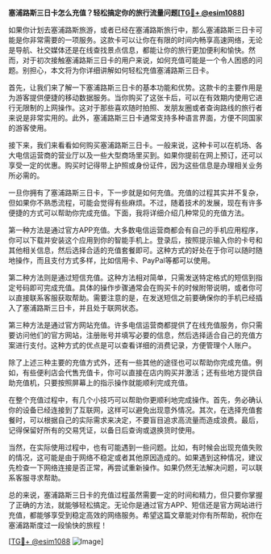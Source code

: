 **塞浦路斯三日卡怎么充值？轻松搞定你的旅行流量问题[[TG💪+ @esim1088](https://t.me/s/esim1088)]**

如果你计划去塞浦路斯旅游，或者已经在塞浦路斯旅行中，那么塞浦路斯三日卡可能是你非常需要的一项服务。这款卡可以让你在有限的时间内畅享高速网络，无论是导航、社交媒体还是在线查找景点信息，都能让你的旅行更加便利和愉快。然而，对于初次接触塞浦路斯三日卡的用户来说，如何充值可能是一个令人困惑的问题。别担心，本文将为你详细讲解如何轻松充值塞浦路斯三日卡。

首先，让我们来了解一下塞浦路斯三日卡的基本功能和优势。这款卡的主要作用是为游客提供便捷的移动数据服务。当你购买了这张卡后，可以在有效期内使用它进行无限制的上网操作。这对于那些喜欢随时拍照、发朋友圈或者查询路线的旅行者来说是非常实用的。此外，塞浦路斯三日卡通常支持多种语言界面，方便不同国家的游客使用。

接下来，我们来看看如何购买塞浦路斯三日卡。一般来说，这种卡可以在机场、各大电信运营商的营业厅以及一些大型商场里买到。如果你提前在网上预订，还可以享受一定的优惠。购买时记得带上护照或身份证件，因为这些信息是办理相关业务所必需的。

一旦你拥有了塞浦路斯三日卡，下一步就是如何充值。充值的过程其实并不复杂，但如果你不熟悉流程，可能会觉得有些麻烦。不过，随着技术的发展，现在有许多便捷的方式可以帮助你完成充值。下面，我将详细介绍几种常见的充值方法。

第一种方法是通过官方APP充值。大多数电信运营商都会有自己的手机应用程序，你可以下载并安装这个应用到你的智能手机上。登录后，按照提示输入你的卡号和其他相关信息，然后选择合适的充值套餐即可。这种方式的好处在于你可以随时随地操作，而且支付方式多样，比如信用卡、PayPal等都可以使用。

第二种方法则是通过短信充值。这种方法相对简单，只需发送特定格式的短信到指定号码即可完成充值。具体的操作步骤通常会在购买卡的时候附带说明，或者你可以直接联系客服获取帮助。需要注意的是，在发送短信之前要确保你的手机已经插入了塞浦路斯三日卡，并且处于联网状态。

第三种方法是通过官方网站充值。许多电信运营商都提供了在线充值服务，你只需要访问他们的官方网站，注册账号并填写必要的信息，然后选择适合自己的充值方案进行支付。这种方式的优点是可以查看详细的消费记录，方便管理个人账户。

除了上述三种主要的充值方式外，还有一些其他的途径也可以帮助你完成充值。例如，有些便利店会代售充值卡，你可以直接在店内购买并激活；还有些地方提供自助充值机，只要按照屏幕上的指示操作就能顺利完成充值。

在整个充值过程中，有几个小技巧可以帮助你更顺利地完成操作。首先，务必确认你的设备已经连接到了互联网，这样可以避免出现意外情况。其次，在选择充值套餐时，可以根据自己的实际需求来决定，不要盲目追求高流量而造成浪费。最后，记得保留好所有的交易凭证，以备日后查询或退换货时使用。

当然，在实际使用过程中，也有可能遇到一些问题。比如，有时候会出现充值失败的情况，这可能是由于网络不稳定或者其他原因造成的。如果遇到这种情况，建议先检查一下网络连接是否正常，再尝试重新操作。如果仍然无法解决问题，可以联系客服寻求帮助。

总的来说，塞浦路斯三日卡的充值过程虽然需要一定的时间和精力，但只要你掌握了正确的方法，就能够轻松搞定。无论你是通过官方APP、短信还是官方网站进行充值，都能够享受到稳定高效的网络服务。希望这篇文章能对你有所帮助，祝你在塞浦路斯度过一段愉快的旅程！

[[TG💪+ @esim1088](https://t.me/s/esim1088) ![Image](https://i.postimg.cc/4NQfJmqS/Snipaste-2025-05-13-00-14-12.png)]